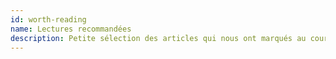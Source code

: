 ```yaml
---
id: worth-reading
name: Lectures recommandées
description: Petite sélection des articles qui nous ont marqués au cours des derniers jours.
---
```

